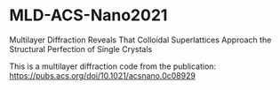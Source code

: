 # MLD-ACS-Nano2021
Multilayer Diffraction Reveals That Colloidal Superlattices Approach the Structural Perfection of Single Crystals

This is a multilayer diffraction code from the publication: https://pubs.acs.org/doi/10.1021/acsnano.0c08929
